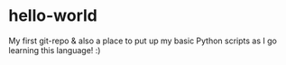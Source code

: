 # hello-world

My first git-repo & also a place to put up my basic Python scripts as I go learning this language! :)
